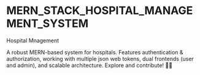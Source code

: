 # MERN_STACK_HOSPITAL_MANAGEMENT_SYSTEM

Hospital Mnagement

A robust MERN-based system for hospitals.
Features authentication & authorization,
working with multiple json web tokens,
dual frontends (user and admin), 
and scalable architecture. 
Explore and contribute! 🏥🚀
